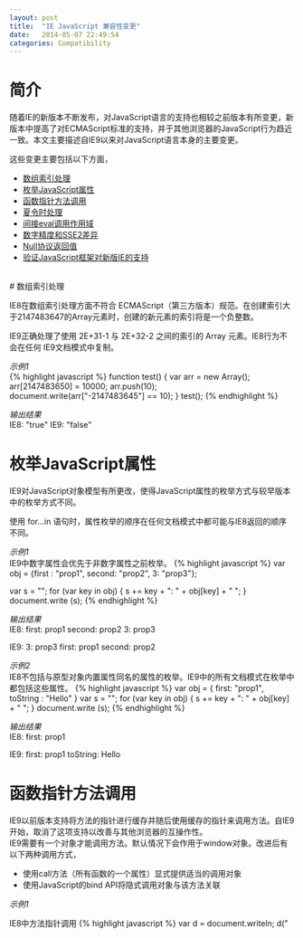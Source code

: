 ```yaml
---
layout: post
title:  "IE JavaScript 兼容性变更"
date:   2014-05-07 22:49:54
categories: Compatibility
---
```

# 简介
随着IE的新版本不断发布，对JavaScript语言的支持也相较之前版本有所变更，新版本中提高了对ECMAScript标准的支持，并于其他浏览器的JavaScript行为趋近一致。本文主要描述自IE9以来对JavaScript语言本身的主要变更。

这些变更主要包括以下方面，

+   [数组索引处理](#array-index)
+   [枚举JavaScript属性](#enum-prop)
+   [函数指针方法调用](#function-pointer)
+   [夏令时处理](#daylight-saving)
+   [间接eval调用作用域](#eval-scope)
+   [数字精度和SSE2差异](#math-sse2)
+   [Null协议返回值](#null-return)
+   [验证JavaScript框架对新版IE的支持](#verify-js-framework)

<br/>
# 数组索引处理<a name="array-index"></a>

IE8在数组索引处理方面不符合 ECMAScript（第三方版本）规范。在创建索引大于2147483647的Array元素时，创建的新元素的索引将是一个负整数。

IE9正确处理了使用 2E+31-1 与 2E+32-2 之间的索引的 Array 元素。IE8行为不会在任何 IE9文档模式中复制。

*示例1*  
{% highlight javascript %}
function test() {
    var arr = new Array();		
    arr[2147483650] = 10000;
    arr.push(10);	
    document.write(arr["-2147483645"] == 10);
}
test();
{% endhighlight %}

*输出结果*  
IE8:
    "true"
IE9:
    "false"
 

# 枚举JavaScript属性<a name="enum-prop"></a>

IE9对JavaScript对象模型有所更改，使得JavaScript属性的枚举方式与较早版本中的枚举方式不同。

使用 for…in 语句时，属性枚举的顺序在任何文档模式中都可能与IE8返回的顺序不同。 

*示例1*  
IE9中数字属性会优先于非数字属性之前枚举。
{% highlight javascript %}
var obj = {first : "prop1", second: "prop2", 3: "prop3"};

var s = "";
for (var key in obj) {
    s += key + ": " + obj[key] + " ";
}
document.write (s);
{% endhighlight %}

*输出结果*  
IE8:
    first: prop1 second: prop2 3: prop3 

IE9:
    3: prop3 first: prop1 second: prop2

*示例2*  
IE8不包括与原型对象内置属性同名的属性的枚举。IE9中的所有文档模式在枚举中都包括这些属性。
{% highlight javascript %}
var obj = { first: "prop1", toString : "Hello" }
var s = "";
for (var key in obj) {
    s += key + ": " + obj[key] + " ";
}
document.write (s);
{% endhighlight %}

*输出结果*  
IE8:
    first: prop1

IE9:
    first: prop1 toString: Hello

# 函数指针方法调用<a name="function-pointer"></a>

IE9以前版本支持将方法的指针进行缓存并随后使用缓存的指针来调用方法。自IE9开始，取消了这项支持以改善与其他浏览器的互操作性。  
IE9需要有一个对象才能调用方法。默认情况下会作用于window对象。改进后有以下两种调用方式，

+   使用call方法（所有函数的一个属性）显式提供适当的调用对象
+   使用JavaScript的bind API将隐式调用对象与该方法关联

*示例1*

IE8中方法指针调用
{% highlight javascript %}
var d = document.writeln;
d("<script language=VBScript>");
{% endhighlight %}

*示例2*

IE9使用call方法显式指定对象
{% highlight javascript %}
d.call(document, "<script language="VBScript">”);
{% endhighlight %}

*示例3*

IE9使用bind方法隐式指定对象
{% highlight javascript %}
var d = document.writeln.bind(document);
d("<script language=VBScript>"); // Now this is OK.
{% endhighlight %}

# 夏令时处理 <a name="daylight-saving"></a>

IE9和以前版本中，日期通过应用ECMAScript规范中来存储夏令时调整时间。为提高准确性，尤其是过去日期（历史数据）的准确性，IE10依据系统规则存储夏令时调整时间。如果你的代码在你的Web应用程序中计算历史日期，或具有自定义逻辑可解决浏览器日期计算不准确的问题，要确保在升级Web应用程序使其适用于IE10时，自定义逻辑仍可正常使用。

对于夏令时转换发生在午夜（将时钟回拨）的时区，系统时间实际在过渡边界前1毫秒(ms)进行转换。通过在过渡边界前1ms进行转换，Windows 7及以上版本将仍处于夏令时转换的当天，但会在夏令时转换完成后的状态下向后回拨时钟。

*示例1*
{% highlight javascript %}
// Browser is running in Pacific Standard Time zone
new Date(Date.parse("3/31/2000")).toUTCString() 
{% endhighlight %}

*输出结果*  
IE10 (Standards mode): "Fri, 31 Mar 2000 07:00:00 UTC"

IE9 (Standards mode): "Fri, 31 Mar 2000 08:00:00 UTC"

*示例2*
{% highlight javascript %}
var milliSeconds = 0; 
var offSet1 = new Date(2012, 01, 25, 24, 00, 00, milliSeconds).getTimezoneOffset(); 
var offSet2 = new Date(2012, 01, 25, 24, 00, 00, milliSeconds-1).getTimezoneOffset(); // Check the offset 1 ms before
offSet1 != offSet2 ? alert("dstBoundary") : alert("non-dstBoundary");
{% endhighlight %}

*输出结果*  
IE10 (Standards mode): "dstBoundary"

IE9 (Standards mode): "non-dstBoundary"

# 间接eval调用作用域<a name="eval-scope"></a>

IE9以前版本，传递给间接eval的字符串将在本地函数作用域内求值。从IE9标准模式开始，该字符串根据ECMAScript语言规范第5版的规定在全局作用域中求值。 

*示例1*

{% highlight javascript %}
function test() {
   var dateFn = "Date(1971,3,8)";
   var myDate;
   var indirectEval = eval;
   indirectEval("myDate = new " + dateFn + ";");
   document.write(myDate);
}
test();
{% endhighlight %}

*输出结果*  
IE9 (Standards mode): "undefined"

IE8 : "Thu Apr 8 00:00:00 PDT 1971"

# 数字精度和SSE2差异<a name="math-sse2"></a>

IE9在平台支持的情况下会使用Streaming SIMD Extensions 2 (SSE2)来提高数学运算速度和精度，因此会获得和IE8及以前版本不同的精度。

*示例1*

{% highlight javascript %}
function test() {
    var x = 6.28318530717958620000;
    var val = Math.sin(x);
    document.write(Math.abs(val)) 
}
test();
{% endhighlight %}

*输出结果*  
IE9 (系统支持SSE2): "2.4492935982947064e-16"

IE8 : "2.4492127076447545e-16"

# Null协议返回值 <a name="null-return"></a>

IE9在处理返回"null"值的JavaScript时遵循以下HTML5规定。浏览器必须将URL视为已经返回HTTP 204 无内容，其中不得包含响应正文。

*示例1*

{% highlight html %}
<!DOCTYPE html>
<html>
<head>      
</head>
<body>
   <div id="ad_content">
      <iframe src="javascript:document.write('...'); return null;" />
   // document.write is meant to create the contents of the iframe
   </div>
</body>
</html>
{% endhighlight %}

由于作为JavaScript协议(javascript:)一部分执行返回"null"，IE9会将URL视为其返回了“HTTP 204 无内容”，因此iframe为空，无论JavaScript协议中运行其他什么JavaScript。

# 验证JavaScript框架对新版IE的支持<a name="verify-js-framework"></a>

许多站点仍在使用与新版本的IE不兼容的旧版JavaScript框架。许多现有JavaScript框架包含的功能取决于现有IE特定的行为或quirks模式。因此，在IE中所作的更改可能导致许多受欢迎的JavaScript框架部分无法正确工作。

为做演示，以下为需要更新以支持IE9的受欢迎 JavaScript 框架的列表。

+   Cufon 1.09i+
+   jQuery 1.5.1+
+   jQuery UI 1.6.8+
+   MooTools 1.3+
+   Prototype 1.7+

<br/>
# 参考文档

+   [JavaScript compatibility changes](http://msdn.microsoft.com/en-us/library/ie/dn467851%28v=vs.85%29.aspx)
+   [ECMAScript](http://www.ecmascript.org/docs.php)